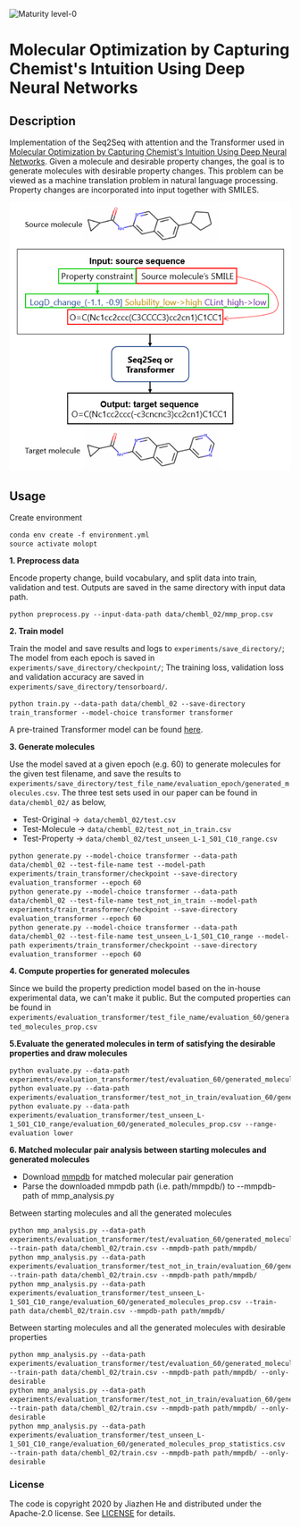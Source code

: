 ![Maturity level-0](https://img.shields.io/badge/Maturity%20Level-ML--0-red)
# Molecular Optimization by Capturing Chemist's Intuition Using Deep Neural Networks
## Description
Implementation of the Seq2Seq with attention and the Transformer used in [Molecular Optimization by Capturing Chemist's Intuition Using Deep Neural Networks](https://chemrxiv.org/articles/preprint/Molecular_Optimization_by_Capturing_Chemist_s_Intuition_Using_Deep_Neural_Networks/12941744).
Given a molecule and desirable property changes, the goal is to generate molecules with desirable property changes. This problem can be viewed as a machine translation problem in natural language processing. Property changes are incorporated into input together with SMILES. 

![Alt text](./data/input_representation.PNG)

## Usage
Create environment 

```
conda env create -f environment.yml
source activate molopt
```
**1. Preprocess data**

 Encode property change, build vocabulary, and split data into train, validation and test. Outputs are saved in the same directory with input data path.

```
python preprocess.py --input-data-path data/chembl_02/mmp_prop.csv
```
**2. Train model**

 Train the model and save results and logs to `experiments/save_directory/`; The model from each epoch is saved in 
`experiments/save_directory/checkpoint/`; The training loss, validation loss and validation accuracy are saved in `experiments/save_directory/tensorboard/`.
```
python train.py --data-path data/chembl_02 --save-directory train_transformer --model-choice transformer transformer
``` 
A pre-trained Transformer model can be found [here](https://zenodo.org/record/5571965#.YWmMoZpBybi).

**3. Generate molecules**

Use the model saved at a given epoch (e.g. 60) to generate molecules for the given test filename, and save the results to `experiments/save_directory/test_file_name/evaluation_epoch/generated_molecules.csv`. The three test sets used in our paper can be found in `data/chembl_02/` as below,

- Test-Original ->` data/chembl_02/test.csv`
- Test-Molecule -> `data/chembl_02/test_not_in_train.csv`
- Test-Property -> `data/chembl_02/test_unseen_L-1_S01_C10_range.csv`

```
python generate.py --model-choice transformer --data-path data/chembl_02 --test-file-name test --model-path experiments/train_transformer/checkpoint --save-directory evaluation_transformer --epoch 60
python generate.py --model-choice transformer --data-path data/chembl_02 --test-file-name test_not_in_train --model-path experiments/train_transformer/checkpoint --save-directory evaluation_transformer --epoch 60
python generate.py --model-choice transformer --data-path data/chembl_02 --test-file-name test_unseen_L-1_S01_C10_range --model-path experiments/train_transformer/checkpoint --save-directory evaluation_transformer --epoch 60
```   
**4. Compute properties for generated molecules**

Since we build the property prediction model based on the in-house experimental data, we can't make it public. But the computed properties can be found in `experiments/evaluation_transformer/test_file_name/evaluation_60/generated_molecules_prop.csv`

**5.Evaluate the generated molecules in term of satisfying the desirable properties and draw molecules**
```
python evaluate.py --data-path experiments/evaluation_transformer/test/evaluation_60/generated_molecules_prop.csv
python evaluate.py --data-path experiments/evaluation_transformer/test_not_in_train/evaluation_60/generated_molecules_prop.csv
python evaluate.py --data-path experiments/evaluation_transformer/test_unseen_L-1_S01_C10_range/evaluation_60/generated_molecules_prop.csv --range-evaluation lower
```
**6. Matched molecular pair analysis between starting molecules and generated molecules**

- Download [mmpdb](https://github.com/rdkit/mmpdb) for matched molecular pair generation
- Parse the downloaded mmpdb path (i.e. path/mmpdb/) to --mmpdb-path of mmp_analysis.py

Between starting molecules and all the generated molecules
```
python mmp_analysis.py --data-path experiments/evaluation_transformer/test/evaluation_60/generated_molecules_prop.csv --train-path data/chembl_02/train.csv --mmpdb-path path/mmpdb/
python mmp_analysis.py --data-path experiments/evaluation_transformer/test_not_in_train/evaluation_60/generated_molecules_prop.csv --train-path data/chembl_02/train.csv --mmpdb-path path/mmpdb/
python mmp_analysis.py --data-path experiments/evaluation_transformer/test_unseen_L-1_S01_C10_range/evaluation_60/generated_molecules_prop.csv --train-path data/chembl_02/train.csv --mmpdb-path path/mmpdb/
```

Between starting molecules and all the generated molecules with desirable properties
```
python mmp_analysis.py --data-path experiments/evaluation_transformer/test/evaluation_60/generated_molecules_prop_statistics.csv --train-path data/chembl_02/train.csv --mmpdb-path path/mmpdb/ --only-desirable
python mmp_analysis.py --data-path experiments/evaluation_transformer/test_not_in_train/evaluation_60/generated_molecules_prop_statistics.csv --train-path data/chembl_02/train.csv --mmpdb-path path/mmpdb/ --only-desirable
python mmp_analysis.py --data-path experiments/evaluation_transformer/test_unseen_L-1_S01_C10_range/evaluation_60/generated_molecules_prop_statistics.csv --train-path data/chembl_02/train.csv --mmpdb-path path/mmpdb/ --only-desirable
```
### License
The code is copyright 2020 by Jiazhen He and distributed under the Apache-2.0 license. See [LICENSE](LICENSE) for details.